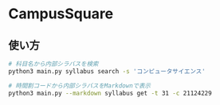 # CampusSquare

## 使い方

```sh
# 科目名から内部シラバスを検索
python3 main.py syllabus search -s 'コンピュータサイエンス'

# 時間割コードから内部シラバスをMarkdownで表示
python3 main.py --markdown syllabus get -t 31 -c 21124229
```